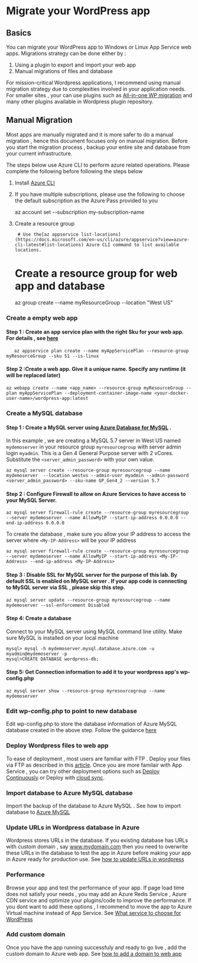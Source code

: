 # Migrate your WordPress app 

## Basics

You can migrate your WordPress app to Windows or Linux App Service web apps. Migrations strategy can be done either by :
1. Using a plugin to export and import your web app 
2. Manual migrations of files and database 

For mission-critical Wordpress applications, I recommend using manual migration strategy due to complexities involved in your application needs. 
For smaller sites , your can use plugins such as [All-in-one WP migration](https://wordpress.org/plugins/all-in-one-wp-migration/) and many other plugins available in Wordpress plugin repository. 

## Manual Migration 

Most apps are manually migrated and it is more safer to do a manual migration , hence this document focuses only on manual migration. Before you start the migration process , backup your entire site and database from your current infrastructure. 

The steps below use Azure CLI to perform azure related operations. Please complete the following before following the steps below
1. Install [Azure CLI](https://docs.microsoft.com/en-us/cli/azure/install-azure-cli?view=azure-cli-latest)
2. If you have multiple subscriptions, please use the following to choose the default subscription as the Azure Pass provided to you 
    
    az account set --subscription my-subscription-name 

3. Create a resource group 
    
    	# Use the[az appservice list-locations](https://docs.microsoft.com/en-us/cli/azure/appservice?view=azure-cli-latest#list-locations) Azure CLI command to list available locations. 
   	 # Create a resource group for web app and database
   	 az group create --name myResourceGroup --location "West US"    
   
### Create a empty web app 

#### Step 1 : Create an app service plan with the right Sku for your web app. For details , see [here](https://azure.microsoft.com/en-us/pricing/details/app-service/linux/)
  
       az appservice plan create --name myAppServicePlan --resource-group myResourceGroup --sku S1 --is-linux

#### Step 2 :Create a web app. Give it a unique name. Specify any runtime (it will be replaced later)

    az webapp create --name <app_name> --resource-group myResourceGroup --plan myAppServicePlan --deployment-container-image-name <your-docker-user-name>/wordpress-app:latest

### Create a MySQL database 
#### Step 1 : Create a MySQL server using [Azure Database for MySQL](https://azure.microsoft.com/en-us/services/mysql/) . 

In this example , we are creating a MySQL 5.7 server in West US named ```mydemoserver``` in your resource group ```myresourcegroup``` with server admin login ```myadmin```. This is a Gen 4 General Purpose server with 2 vCores. Substitute the ```<server_admin_password>``` with your own value.

	az mysql server create --resource-group myresourcegroup --name mydemoserver  --location westus --admin-user myadmin --admin-password <server_admin_password> --sku-name GP_Gen4_2 --version 5.7

#### Step 2 : Configure Firewall to allow on Azure Services to have access to your MySQL Server. 

	az mysql server firewall-rule create --resource-group myresourcegroup --server mydemoserver --name AllowMyIP --start-ip-address 0.0.0.0 --end-ip-address 0.0.0.0

To create the database , make sure you allow your IP address to access the server where ```<My-IP-Address>``` will be your IP address

	az mysql server firewall-rule create --resource-group myresourcegroup --server mydemoserver --name AllowMyIP --start-ip-address <My-IP-Address> --end-ip-address <My-IP-Address>

#### Step 3 : Disable SSL for MySQL server for the purpose of this lab. By default SSL is enabled on MySQL server . If your app code is connecting to MySQL server via SSL , please skip this step.

	az mysql server update --resource-group myresourcegroup --name mydemoserver --ssl-enforcement Disabled

#### Step 4:  Create a database 

Connect to your MySQL server using MySQL command line utility. Make sure MySQL is installed on your local machine 

	mysql> mysql -h mydemoserver.mysql.database.azure.com -u myadmin@mydemoserver -p	
	mysql>CREATE DATABASE wordpress-db;

#### Step 5: Get Connection information to add it to your wordpress app's wp-config.php

	az mysql server show --resource-group myresourcegroup --name mydemoserver

### Edit wp-config.php to point to new database
Edit wp-config.php to store the database information of Azure MySQL database created in the above step. Follow the guidance [here](https://codex.wordpress.org/Editing_wp-config.php)

### Deploy Wordpress files to web app
To ease of deployment , most users are familiar with FTP . Deploy your files via FTP as described in this [article](https://docs.microsoft.com/en-us/azure/app-service/app-service-deploy-ftp). Once you are more familair with App Service , you can try other deployment options such as [Deploy Continuously](https://docs.microsoft.com/en-us/azure/app-service/app-service-continuous-deployment) or Deploy with [cloud sync](https://docs.microsoft.com/en-us/azure/app-service/app-service-deploy-content-sync).

### Import database to Azure MySQL database 
Import the backup of the database to Azure MySQL . See how to import database to [Azure MySQL ](https://docs.microsoft.com/en-us/azure/mysql/concepts-migrate-import-export)

### Update URLs in Wordpress database in Azure 
Wordpress stores URLs in the database. If you existing database has URLs with custom domain , say www.mydomain.com then you need to overwrite these URLs in the database to test the app in Azure before making your app in Azure ready for production use. See [how to update URLs in wordpress ](https://codex.wordpress.org/Moving_WordPress#Changing_Your_Domain_Name_and_URLs)

### Performance 
Browse your app and test the performance of your app. If page load time does not satisfy your needs , you may add an Azure Redis Service , Azure CDN service and optimize your plugins/code to improve the performance. If you dont want to add these options , I recommend to move the app to Azure Virtual machine instead of App Service. See [What service to choose for WordPress](https://raw.githubusercontent.com/azureappserviceoss/wordpress-appservice-documentation/master/what-to-choose.md)

### Add custom domain 
Once you have the app running successfuly and ready to go live , add the custom domain to Azure web app. See [how to add a domain to web app ](https://docs.microsoft.com/en-us/azure/app-service/app-service-web-tutorial-custom-domain)


















